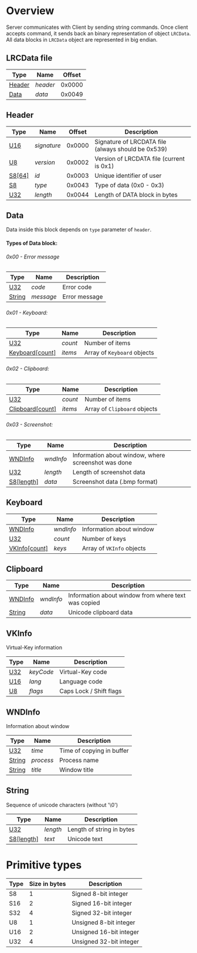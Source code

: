 # Overview
Server communicates with Client by sending string commands. Once client accepts command, it sends back an binary representation of object `LRCData`. All data blocks in `LRCData` object are represented in big endian.

## LRCData file

| Type | Name | Offset |
| ---- | --- | --- |
| [Header](#header) | *header* | 0x0000 |
| [Data](#data) | *data* | 0x0049 |

## Header

| Type | Name | Offset | Description |
| ---- | --- | --- | --- |
| [U16](#primitive-types) | *signature* | 0x0000 | Signature of LRCDATA file (always should be 0x539) |
| [U8](#primitive-types) | *version* | 0x0002 | Version of LRCDATA file (current is 0x1) |
| [S8\[64\]](#primitive-types) | *id* | 0x0003 | Unique identifier of user |
| [S8](#primitive-types) | *type* | 0x0043 | Type of data (0x0 - 0x3) |
| [U32](#primitive-types) | *length* | 0x0044 | Length of DATA block in bytes |

## Data

Data inside this block depends on `type` parameter of `header`.

#### Types of Data block:

###### 0x00 - Error message

| Type | Name | Description |
| --- | --- | --- |
| [U32](#primitive-types) | *code* | Error code |
| [String](#string) | *message* | Error message |

###### 0x01 - Keyboard:

| Type | Name | Description |
| --- | --- | --- |
| [U32](#primitive-types) | *count* | Number of items |
| [Keyboard[count]](#keyboard) | *items* | Array of `Keyboard` objects |

###### 0x02 - Clipboard:

| Type | Name | Description |
| --- | --- | --- |
| [U32](#primitive-types) | *count* | Number of items |
| [Clipboard\[count\]](#clipboard) | *items* | Array of `Clipboard` objects |

###### 0x03 - Screenshot:

| Type | Name | Description |
| --- | --- | --- |
| [WNDInfo](#wndinfo) | *wndInfo* | Information about window, where screenshot was done |
| [U32](#primitive-types) | *length* | Length of screenshot data |
| [S8\[length\]](#primitive-types) | *data* | Screenshot data (.bmp format) |

## Keyboard

| Type | Name | Description |
| --- | --- | --- |
| [WNDInfo](#wndinfo) | *wndInfo* | Information about window |
| [U32](#primitive-types) | *count* | Number of keys |
| [VKInfo\[count\]](#vkinfo) | *keys* | Array of `VKInfo` objects |

## Clipboard

| Type | Name | Description |
| --- | --- | --- |
| [WNDInfo](#wndinfo) | *wndInfo* | Information about window from where text was copied |
| [String](#string) | *data* | Unicode clipboard data |

## VKInfo

Virtual-Key information

| Type | Name | Description |
| --- | --- | --- |
| [U32](#primitive-types) | *keyCode* | Virtual-Key code |
| [U16](#primitive-types) | *lang* | Language code |
| [U8](#primitive-types) | *flags* | Caps Lock / Shift flags |

## WNDInfo

Information about window

| Type | Name | Description |
| --- | --- | --- |
| [U32](#primitive-types) | *time* | Time of copying in buffer |
| [String](#string) | *process* | Process name |
| [String](#string) | *title* | Window title |

## String

Sequence of unicode characters (without '\0')

| Type | Name | Description |
| --- | --- | --- |
| [U32](#primitive-types) | *length* | Length of string in bytes |
| [S8\[length\]](#primitive-types) | *text* | Unicode text |

# Primitive types

| Type | Size in bytes | Description |
| --- | --- | --- |
| S8 | 1 | Signed 8-bit integer |
| S16 | 2 | Signed 16-bit integer |
| S32 | 4 | Signed 32-bit integer |
| U8 | 1 | Unsigned 8-bit integer |
| U16 | 2 | Unsigned 16-bit integer |
| U32 | 4 | Unsigned 32-bit integer |
